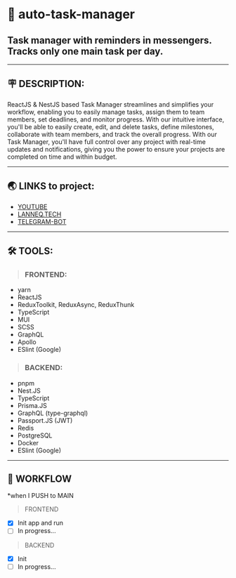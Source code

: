 # 🚀 auto-task-manager
## Task manager with reminders in messengers. Tracks only one main task per day.

---
## 🪧 DESCRIPTION:
ReactJS & NestJS based Task Manager streamlines and simplifies your workflow, enabling you to easily manage tasks, assign them to team members, set deadlines, and monitor progress. With our intuitive interface, you'll be able to easily create, edit, and delete tasks, define milestones, collaborate with team members, and track the overall progress. With our Task Manager, you'll have full control over any project with real-time updates and notifications, giving you the power to ensure your projects are completed on time and within budget.

---
## 🌏 LINKS to project:
 - [YOUTUBE](https://link.com)
 - [LANNEQ.TECH](https://lanneq.tech)
 - [TELEGRAM-BOT](https://t.me/laneautobot)

---
## 🛠 TOOLS:
> ### FRONTEND:
 - yarn
 - ReactJS
 - ReduxToolkit, ReduxAsync, ReduxThunk
 - TypeScript
 - MUI
 - SCSS
 - GraphQL
 - Apollo
 - ESlint (Google)

> ### BACKEND:
 - pnpm
 - Nest.JS
 - TypeScript
 - Prisma.JS
 - GraphQL (type-graphql)
 - Passport.JS (JWT)
 - Redis
 - PostgreSQL
 - Docker
 - ESlint (Google)

---
## 🔀 WORKFLOW 
*when I PUSH to MAIN

> FRONTEND
- [x] Init app and run
- [ ] In progress...

> BACKEND
- [x] Init
- [ ] In progress...